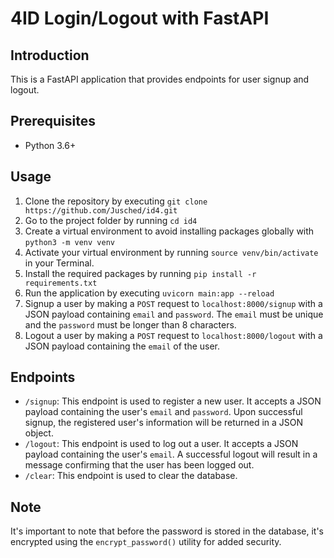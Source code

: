 # 4ID Login/Logout with FastAPI

## Introduction

This is a FastAPI application that provides endpoints for user signup and logout.

## Prerequisites

- Python 3.6+

## Usage

1. Clone the repository by executing `git clone https://github.com/Jusched/id4.git`
2. Go to the project folder by running `cd id4`
3. Create a virtual environment to avoid installing packages globally with `python3 -m venv venv`
4. Activate your virtual environment by running `source venv/bin/activate` in your Terminal.
5. Install the required packages by running `pip install -r requirements.txt`
6. Run the application by executing `uvicorn main:app --reload`
7. Signup a user by making a `POST` request to `localhost:8000/signup` with a JSON payload containing `email` and `password`. The `email` must be unique and the `password` must be longer than 8 characters.
8. Logout a user by making a `POST` request to `localhost:8000/logout` with a JSON payload containing the `email` of the user.

## Endpoints

- `/signup`: This endpoint is used to register a new user. It accepts a JSON payload containing the user's `email` and `password`. Upon successful signup, the registered user's information will be returned in a JSON object.
- `/logout`: This endpoint is used to log out a user. It accepts a JSON payload containing the user's `email`. A successful logout will result in a message confirming that the user has been logged out.
- `/clear`: This endpoint is used to clear the database.

## Note

It's important to note that before the password is stored in the database, it's encrypted using the `encrypt_password()` utility for added security.
